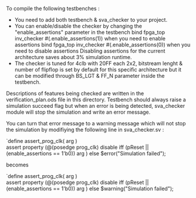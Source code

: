 To compile the following testbenches :
- You need to add both testbench & sva_checker to your project.
- You can enable/disable the checker by changing the "enable_assertions" parameter in the testbench
     bind fpga_top inv_checker #(.enable_assertions(1)) when you need to enable assertions
     bind fpga_top inv_checker #(.enable_assertions(0)) when you need to disable assertions
Disabling assertions for the current architecture saves about 3% simulation runtime.
- The checker is tuned for 4clb with 20FF each 2x2, bitstream lenght & number of flipflop is set by default for this specific architecture but it can be modified through BS_LGT & FF_N parameter inside the testbench.

Descriptions of features being checked are written in the verification_plan.ods file in this directory.
Testbench should always raise a simulation succeed flag but when an error is being detected, sva_checker module will stop the simulation and write an error message.

You can turn that error message to a warning message which will not stop the simulation by modifiying the following line in sva_checker.sv :

`define assert_prog_clk( arg ) \
    assert property (@(posedge prog_clk) disable iff (pReset || (enable_assertions == 1'b0)) arg ) else $error("Simulation failed");

becomes 

`define assert_prog_clk( arg ) \
    assert property (@(posedge prog_clk) disable iff (pReset || (enable_assertions == 1'b0)) arg ) else $warning("Simulation failed");






